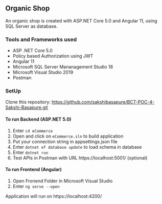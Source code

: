 ## Organic Shop
An organic shop is created with ASP.NET Core 5.0 and Angular 11, using SQL Server as database. 


### Tools and Frameworks used 
- ASP .NET Core 5.0
- Policy based Authorization using JWT
- Angular 11
- Microsoft SQL Server Mananagement Studio 18
- Microsoft Visual Studio 2019
- Postman

 
 ### SetUp
 
 Clone this repository: https://github.com/sakshibasapure/BCT-POC-4-Sakshi-Basapure.git
 
#### To run Backend (ASP.NET 5.0)
1. Enter ``` cd eCommerce ``` 
2. Open and click on ```eCommerce.sln``` to build application
3. Put your connection string in appsettings.json file
4. Enter ```dotnet ef database update``` to load schema in database
5. Enter ```dotnet run```
6. Test APIs in Postman with URL https://localhost:5001/ (optional)

#### To run Frontend (Angular)
1. Open Fronend Folder in Microsoft Visual Studio
2. Enter ```ng serve --open```

Application will run on https://localhost:4200/



 


